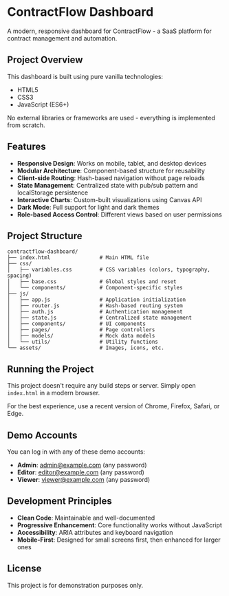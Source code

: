 # ContractFlow Dashboard

A modern, responsive dashboard for ContractFlow - a SaaS platform for contract management and automation.

## Project Overview

This dashboard is built using pure vanilla technologies:
- HTML5
- CSS3
- JavaScript (ES6+)

No external libraries or frameworks are used - everything is implemented from scratch.

## Features

- **Responsive Design**: Works on mobile, tablet, and desktop devices
- **Modular Architecture**: Component-based structure for reusability
- **Client-side Routing**: Hash-based navigation without page reloads
- **State Management**: Centralized state with pub/sub pattern and localStorage persistence
- **Interactive Charts**: Custom-built visualizations using Canvas API
- **Dark Mode**: Full support for light and dark themes
- **Role-based Access Control**: Different views based on user permissions

## Project Structure

```
contractflow-dashboard/
├── index.html                # Main HTML file
├── css/
│   ├── variables.css         # CSS variables (colors, typography, spacing)
│   ├── base.css              # Global styles and reset
│   └── components/           # Component-specific styles
├── js/
│   ├── app.js                # Application initialization
│   ├── router.js             # Hash-based routing system
│   ├── auth.js               # Authentication management
│   ├── state.js              # Centralized state management
│   ├── components/           # UI components
│   ├── pages/                # Page controllers
│   ├── models/               # Mock data models
│   └── utils/                # Utility functions
└── assets/                   # Images, icons, etc.
```

## Running the Project

This project doesn't require any build steps or server. Simply open `index.html` in a modern browser.

For the best experience, use a recent version of Chrome, Firefox, Safari, or Edge.

## Demo Accounts

You can log in with any of these demo accounts:

- **Admin**: admin@example.com (any password)
- **Editor**: editor@example.com (any password)
- **Viewer**: viewer@example.com (any password)

## Development Principles

- **Clean Code**: Maintainable and well-documented
- **Progressive Enhancement**: Core functionality works without JavaScript
- **Accessibility**: ARIA attributes and keyboard navigation
- **Mobile-First**: Designed for small screens first, then enhanced for larger ones

## License

This project is for demonstration purposes only. 